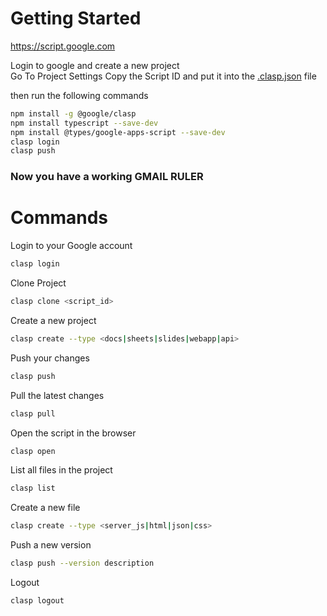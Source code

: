 # Getting Started
https://script.google.com

Login to google and create a new project
<br>Go To Project Settings Copy the Script ID and put it into the [.clasp.json](.clasp.json) file

then run the following commands
```bash
npm install -g @google/clasp 
npm install typescript --save-dev
npm install @types/google-apps-script --save-dev
clasp login
clasp push
```
### Now you have a working GMAIL RULER
# Commands
Login to your Google account
```bash
clasp login
```

Clone Project
```bash
clasp clone <script_id>
```

Create a new project
```bash
clasp create --type <docs|sheets|slides|webapp|api>
```

Push your changes
```bash
clasp push
```

Pull the latest changes
```bash
clasp pull
```

Open the script in the browser
```bash
clasp open
```

List all files in the project
```bash
clasp list
```

Create a new file
```bash
clasp create --type <server_js|html|json|css>
```

Push a new version
```bash
clasp push --version description
```

Logout
```bash
clasp logout
```
